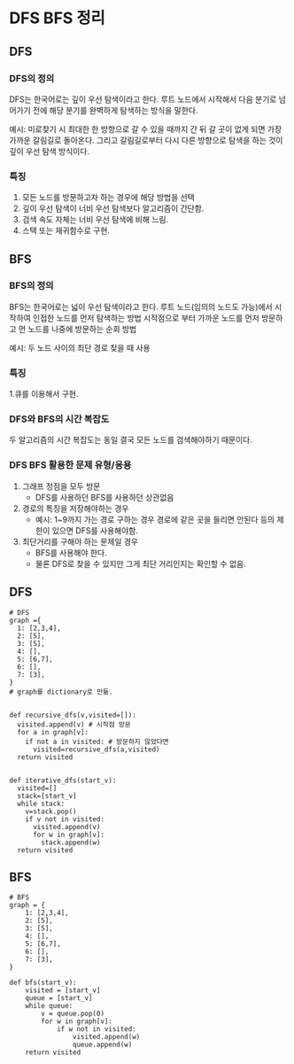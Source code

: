 # DFS BFS 정리

## DFS

### DFS의 정의 

DFS는 한국어로는 깊이 우선 탐색이라고 한다. 
루트 노드에서 시작해서 다음 분기로 넘어가기 전에 해당 분기를 완벽하게 탐색하는 방식을 말한다. 

예시: 미로찾기 시 최대한 한 방향으로 갈 수 있을 때까지 간 뒤 갈 곳이 없게 되면 가장 가까운 갈림길로 돌아온다.
그리고 갈림길로부터 다시 다른 방향으로 탐색을 하는 것이 깊이 우선 탐색 방식이다. 



### 특징 
1. 모든 노드를 방문하고자 하는 경우에 해당 방법을 선택
2. 깊이 우선 탐색이 너비 우선 탐색보다 알고리즘이 간단함. 
3. 검색 속도 자체는 너비 우선 탐색에 비해 느림. 
4. 스택 또는 재귀함수로 구현. 



## BFS

### BFS의 정의

BFS는 한국어로는 넓이 우선 탐색이라고 한다. 
루트 노드(임의의 노드도 가능)에서 시작하여 인접한 노드를 먼저 탐색하는 방법
시작점으로 부터 가까운 노드를 먼저 방문하고 먼 노드를 나중에 방문하는 순회 방법

예시: 두 노드 사이의 최단 경로 찾을 때 사용

### 특징
1.큐를 이용해서 구현. 



### DFS와 BFS의 시간 복잡도
두 알고리즘의 시간 복잡도는 동일
결국 모든 노드를 검색해야하기 때문이다. 


### DFS BFS 활용한 문제 유형/응용
1. 그래프 정점을 모두 방문 
    * DFS를 사용하던 BFS를 사용하던 상관없음
3. 경로의 특징을 저장해야하는 경우
    * 예시: 1~9까지 가는 경로 구하는 경우 경로에 같은 곳을 들리면 안된다 등의 제한이 있으면 DFS를 사용해야함. 
5. 최단거리를 구해야 하는 문제일 경우
    * BFS를 사용해야 한다.
    * 물론 DFS로 찾을 수 있지만 그게 최단 거리인지는 확인할 수 없음.


## DFS
```
# DFS
graph ={
  1: [2,3,4],
  2: [5],
  3: [5],
  4: [],
  5: [6,7],
  6: [],
  7: [3],
}
# graph를 dictionary로 만듦. 


def recursive_dfs(v,visited=[]):
  visited.append(v) # 시작점 방문
  for a in graph[v]:
    if not a in visited: # 방문하지 않았다면 
      visited=recursive_dfs(a,visited)
  return visited


def iterative_dfs(start_v):
  visited=[]
  stack=[start_v]
  while stack:
    v=stack.pop()
    if v not in visited:
      visited.append(v)
      for w in graph[v]:
        stack.append(w)
  return visited

```
## BFS
```
# BFS
graph = {
    1: [2,3,4],
    2: [5],
    3: [5],
    4: [],
    5: [6,7],
    6: [],
    7: [3],
}

def bfs(start_v):
    visited = [start_v]
    queue = [start_v]
    while queue:
        v = queue.pop(0)
        for w in graph[v]:
            if w not in visited:
                visited.append(w)
                queue.append(w)
    return visited

```
